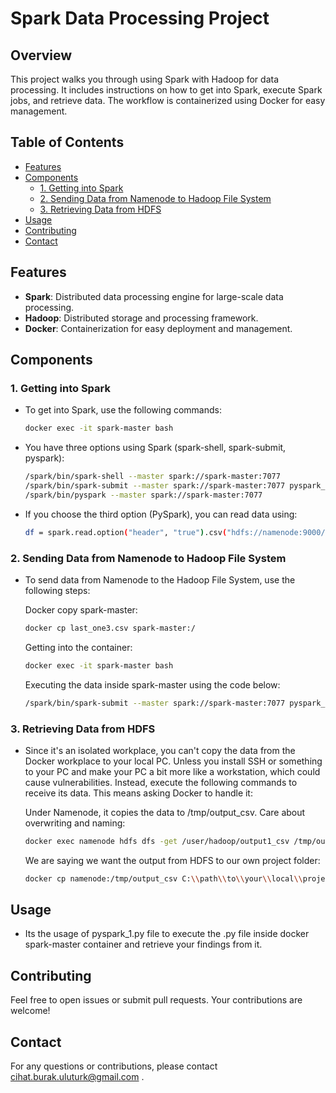 # Spark Data Processing Project

## Overview
This project walks you through using Spark with Hadoop for data processing. It includes instructions on how to get into Spark, execute Spark jobs, and retrieve data. The workflow is containerized using Docker for easy management.

## Table of Contents
- [Features](#features)
- [Components](#components)
  - [1. Getting into Spark](#1-getting-into-spark)
  - [2. Sending Data from Namenode to Hadoop File System](#2-sending-data-from-namenode-to-hadoop-file-system)
  - [3. Retrieving Data from HDFS](#3-retrieving-data-from-hdfs)
- [Usage](#usage)
- [Contributing](#contributing)
- [Contact](#contact)

## Features
- **Spark**: Distributed data processing engine for large-scale data processing.
- **Hadoop**: Distributed storage and processing framework.
- **Docker**: Containerization for easy deployment and management.

## Components

### 1. Getting into Spark
- To get into Spark, use the following commands:
    ```bash
    docker exec -it spark-master bash
    ```
- You have three options using Spark (spark-shell, spark-submit, pyspark):
    ```bash
    /spark/bin/spark-shell --master spark://spark-master:7077
    /spark/bin/spark-submit --master spark://spark-master:7077 pyspark_1.py
    /spark/bin/pyspark --master spark://spark-master:7077
    ```
- If you choose the third option (PySpark), you can read data using:
    ```bash
    df = spark.read.option("header", "true").csv("hdfs://namenode:9000/user/hadoop/last_one3.csv")
    ```

### 2. Sending Data from Namenode to Hadoop File System
- To send data from Namenode to the Hadoop File System, use the following steps:
    
    Docker copy spark-master:

    ```bash
    docker cp last_one3.csv spark-master:/
    ```
    
    Getting into the container:

    ```bash
    docker exec -it spark-master bash
    ```

    Executing the data inside spark-master using the code below:

    ```bash
    /spark/bin/spark-submit --master spark://spark-master:7077 pyspark_1.py
    ```

### 3. Retrieving Data from HDFS
- Since it's an isolated workplace, you can't copy the data from the Docker workplace to your local PC. Unless you install SSH or something to your PC and make your PC a bit more like a workstation, which could cause vulnerabilities. Instead, execute the following commands to receive its data. This means asking Docker to handle it:

    Under Namenode, it copies the data to /tmp/output_csv. Care about overwriting and naming:

    ```bash
    docker exec namenode hdfs dfs -get /user/hadoop/output1_csv /tmp/output1_csv
    ```

    We are saying we want the output from HDFS to our own project folder:

    ```bash
    docker cp namenode:/tmp/output_csv C:\\path\\to\\your\\local\\project\\folder\\output1_csv
    ```

## Usage
- Its the usage of pyspark_1.py file to execute the .py file inside docker spark-master container and retrieve your findings from it.

## Contributing
Feel free to open issues or submit pull requests. Your contributions are welcome!

## Contact
For any questions or contributions, please contact cihat.burak.uluturk@gmail.com .
